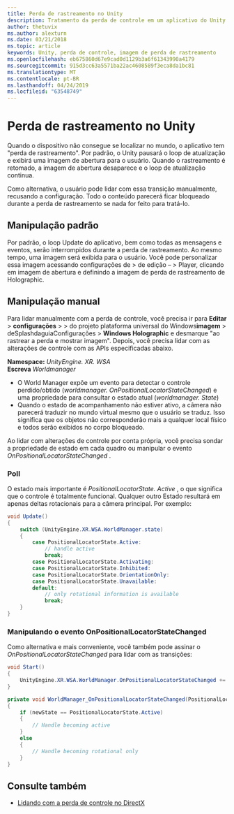 ```yaml
---
title: Perda de rastreamento no Unity
description: Tratamento da perda de controle em um aplicativo do Unity.
author: thetuvix
ms.author: alexturn
ms.date: 03/21/2018
ms.topic: article
keywords: Unity, perda de controle, imagem de perda de rastreamento
ms.openlocfilehash: eb675860d67e9cad0d1129b3a6f61343990a4179
ms.sourcegitcommit: 915d3cc63a5571ba22ac4608589f3eca8da1bc81
ms.translationtype: MT
ms.contentlocale: pt-BR
ms.lasthandoff: 04/24/2019
ms.locfileid: "63548749"
---
```

# <a name="tracking-loss-in-unity"></a>Perda de rastreamento no Unity

Quando o dispositivo não consegue se localizar no mundo, o aplicativo tem "perda de rastreamento". Por padrão, o Unity pausará o loop de atualização e exibirá uma imagem de abertura para o usuário. Quando o rastreamento é retomado, a imagem de abertura desaparece e o loop de atualização continua.

Como alternativa, o usuário pode lidar com essa transição manualmente, recusando a configuração. Todo o conteúdo parecerá ficar bloqueado durante a perda de rastreamento se nada for feito para tratá-lo.

## <a name="default-handling"></a>Manipulação padrão

Por padrão, o loop Update do aplicativo, bem como todas as mensagens e eventos, serão interrompidos durante a perda de rastreamento. Ao mesmo tempo, uma imagem será exibida para o usuário. Você pode personalizar essa imagem acessando configurações de > de edição – > Player, clicando em imagem de abertura e definindo a imagem de perda de rastreamento de Holographic.

## <a name="manual-handling"></a>Manipulação manual

Para lidar manualmente com a perda de controle, você precisa ir para **Editar** > **configurações** >  > do projeto plataforma universal do Windows**imagem**  > deSplashdaguiaConfigurações >  **Windows Holographic** e desmarque "ao rastrear a perda e mostrar imagem". Depois, você precisa lidar com as alterações de controle com as APIs especificadas abaixo.

**Namespace:** *UnityEngine. XR. WSA*<br>
**Escreva** *Worldmanager*

* O World Manager expõe um evento para detectar o controle perdido/obtido (*worldmanager. OnPositionalLocatorStateChanged*) e uma propriedade para consultar o estado atual (*worldmanager. State*)
* Quando o estado de acompanhamento não estiver ativo, a câmera não parecerá traduzir no mundo virtual mesmo que o usuário se traduz. Isso significa que os objetos não corresponderão mais a qualquer local físico e todos serão exibidos no corpo bloqueado.

Ao lidar com alterações de controle por conta própria, você precisa sondar a propriedade de estado em cada quadro ou manipular o evento *OnPositionalLocatorStateChanged* .

### <a name="polling"></a>Poll

O estado mais importante é *PositionalLocatorState. Active* , o que significa que o controle é totalmente funcional. Qualquer outro Estado resultará em apenas deltas rotacionais para a câmera principal. Por exemplo:

```cs
void Update()
{
    switch (UnityEngine.XR.WSA.WorldManager.state)
    {
        case PositionalLocatorState.Active:
            // handle active
            break;
        case PositionalLocatorState.Activating:
        case PositionalLocatorState.Inhibited:
        case PositionalLocatorState.OrientationOnly:
        case PositionalLocatorState.Unavailable:
        default:
            // only rotational information is available
            break;
    }
}
```

### <a name="handling-the-onpositionallocatorstatechanged-event"></a>Manipulando o evento OnPositionalLocatorStateChanged

Como alternativa e mais conveniente, você também pode assinar o *OnPositionalLocatorStateChanged* para lidar com as transições:

```cs
void Start()
{
    UnityEngine.XR.WSA.WorldManager.OnPositionalLocatorStateChanged += WorldManager_OnPositionalLocatorStateChanged;
}

private void WorldManager_OnPositionalLocatorStateChanged(PositionalLocatorState oldState, PositionalLocatorState newState)
{
    if (newState == PositionalLocatorState.Active)
    {
        // Handle becoming active
    }
    else
    {
        // Handle becoming rotational only
    }
}
```

## <a name="see-also"></a>Consulte também
* [Lidando com a perda de controle no DirectX](coordinate-systems-in-directx.md#handling-tracking-loss)
